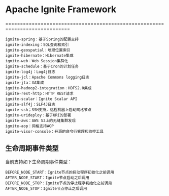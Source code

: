 # Apache Ignite Framework
============================================================================

    ignite-spring：基于Spring的配置支持
    ignite-indexing：SQL查询和索引
    ignite-geospatial：地理位置索引
    ignite-hibernate：Hibernate集成
    ignite-web：Web Session集群化
    ignite-schedule：基于Cron的计划任务
    ignite-log4j：Log4j日志
    ignite-jcl：Apache Commons logging日志
    ignite-jta：XA集成
    ignite-hadoop2-integration：HDFS2.0集成
    ignite-rest-http：HTTP REST请求
    ignite-scalar：Ignite Scalar API
    ignite-slf4j：SLF4J日志
    ignite-ssh；SSH支持，远程机器上启动网格节点
    ignite-urideploy：基于URI的部署
    ignite-aws：AWS S3上的无缝集群发现
    ignite-aop：网格支持AOP
    ignite-visor-console：开源的命令行管理和监控工具
    
## 生命周期事件类型

当前支持如下生命周期事件类型：

    BEFORE_NODE_START：Ignite节点的启动程序初始化之前调用
    AFTER_NODE_START：Ignite节点启动之后调用
    BEFORE_NODE_STOP：Ignite节点的停止程序初始化之前调用
    AFTER_NODE_STOP：Ignite节点停止之后调用
    